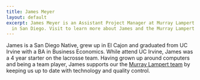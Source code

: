 ```yaml
---
title: James Meyer
layout: default
excerpt: James Meyer is an Assistant Project Manager at Murray Lampert Design, Build, Remodel
  in San Diego. Visit to learn more about James and the Murray Lampert team.
---
```


James is a San Diego Native, grew up in El Cajon and graduated from UC Irvine with a BA in Business Economics.  While attend UC Irvine, James was a 4 year starter on the lacrosse team. Having grown up around computers and being a team player, James supports our the [Murray Lampert team](/about-murray-lampert-design-build-remodel#team-members) by keeping us up to date with technology and quality control.
